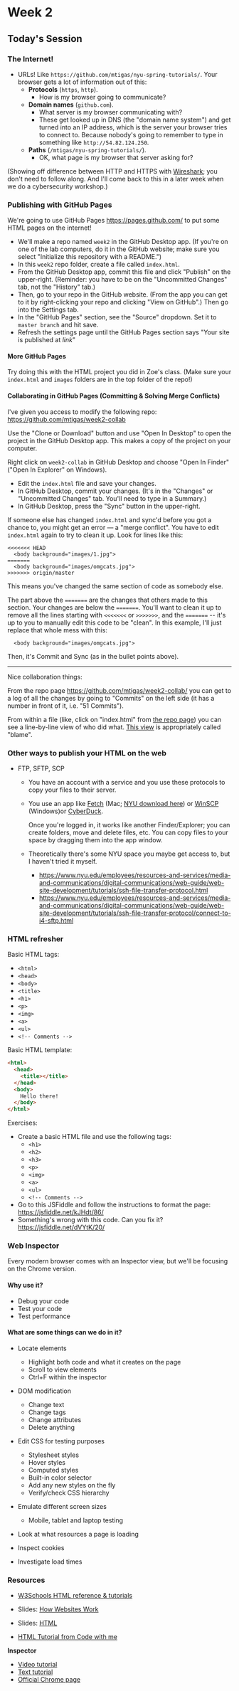 # Week 2

## Today's Session

### The Internet!

* URLs! Like `https://github.com/mtigas/nyu-spring-tutorials/`. Your browser gets a lot of information out of this:
  * **Protocols** (`https`, `http`).  
    - How is my browser going to communicate?
  * **Domain names** (`github.com`).  
    - What server is my browser communicating with?  
    - These get looked up in DNS (the "domain name system") and get turned into an IP address, which is the server your browser tries to connect to. Because nobody's going to remember to type in something like `http://54.82.124.250`.
  * **Paths** (`/mtigas/nyu-spring-tutorials/`).  
    - OK, what page is my browser that server asking for?

(Showing off difference between HTTP and HTTPS with [Wireshark](https://www.wireshark.org); you don't need to follow along. And I'll come back to this in a later week when we do a cybersecurity workshop.)

### Publishing with GitHub Pages

We're going to use GitHub Pages https://pages.github.com/ to put some HTML pages on the internet!

* We'll make a repo named `week2` in the GitHub Desktop app. (If you're on one of the lab computers, do it in the GitHub website; make sure you select "Initialize this repository with a README.")
* In this `week2` repo folder, create a file called `index.html`.
* From the GitHub Desktop app, commit this file and click "Publish" on the upper-right. (Reminder: you have to be on the "Uncommitted Changes" tab, not the "History" tab.)
* Then, go to your repo in the GitHub website. (From the app you can get to it by right-clicking your repo and clicking "View on GitHub".) Then go into the Settings tab.
* In the "GitHub Pages" section, see the "Source" dropdown. Set it to `master branch` and hit save.
* Refresh the settings page until the GitHub Pages section says "Your site is published at _link_"

#### More GitHub Pages
Try doing this with the HTML project you did in Zoe's class. (Make sure your `index.html` and `images` folders are in the top folder of the repo!)

#### Collaborating in GitHub Pages (Committing & Solving Merge Conflicts)

I've given you access to modify the following repo:  
https://github.com/mtigas/week2-collab

Use the "Clone or Download" button and use "Open In Desktop" to open the project in the GitHub Desktop app. This makes a copy of the project on your computer.

Right click on `week2-collab` in GitHub Desktop and choose "Open In Finder" ("Open In Explorer" on Windows).

* Edit the `index.html` file and save your changes.
* In GitHub Desktop, commit your changes. (It's in the "Changes" or "Uncommitted Changes" tab. You'll need to type in a Summary.)
* In GitHub Desktop, press the "Sync" button in the upper-right.

If someone else has changed `index.html` and sync'd before you got a chance to, you might get an error — a "merge conflict". You have to edit `index.html` again to try to clean it up. Look for lines like this:

```
<<<<<<< HEAD
  <body background="images/1.jpg">
=======
  <body background="images/omgcats.jpg">
>>>>>>> origin/master
```

This means you've changed the same section of code as somebody else.

The part above the `=======` are the changes that others made to this section. Your changes are below the `=======`. You'll want to clean it up to remove all the lines starting with `<<<<<<<` or `>>>>>>>`, and the `=======` -- it's up to you to manually edit this code to be "clean". In this example, I'll just replace that whole mess with this:

```
  <body background="images/omgcats.jpg">
```

Then, it's Commit and Sync (as in the bullet points above).

---

Nice collaboration things:

From the repo page https://github.com/mtigas/week2-collab/ you can get to a log of all the changes by going to "Commits" on the left side (it has a number in front of it, i.e. "51 Commits").

From within a file (like, click on "index.html" from [the repo page](https://github.com/mtigas/week2-collab/)) you can see a line-by-line view of who did what. [This view](https://github.com/mtigas/week2-collab/blame/master/index.html) is appropriately called "blame".

### Other ways to publish your HTML on the web

* FTP, SFTP, SCP
  * You have an account with a service and you use these protocols to copy your files to their server.
  * You use an app like [Fetch](http://fetchsoftworks.com/) (Mac; [NYU download here](http://www.nyu.edu/its/software/#fetch)) or [WinSCP](http://winscp.net/eng/index.php) (Windows)or [CyberDuck](https://cyberduck.io/).

    Once you're logged in, it works like another Finder/Explorer; you can create folders, move and delete files, etc. You can copy files to your space by dragging them into the app window.
  * Theoretically there's some NYU space you maybe get access to, but I haven't tried it myself.
    * https://www.nyu.edu/employees/resources-and-services/media-and-communications/digital-communications/web-guide/web-site-development/tutorials/ssh-file-transfer-protocol.html
    * https://www.nyu.edu/employees/resources-and-services/media-and-communications/digital-communications/web-guide/web-site-development/tutorials/ssh-file-transfer-protocol/connect-to-i4-sftp.html

### HTML refresher

Basic HTML tags:
* `<html>`
* `<head>`
* `<body>`
* `<title>`
* `<h1>`
* `<p>`
* `<img>`
* `<a>`
* `<ul>`
* `<!-- Comments -->`

Basic HTML template:
```html
<html>
  <head>
    <title></title>
  </head>
  <body>
    Hello there!
  </body>
</html>
```

Exercises:
* Create a basic HTML file and use the following tags:
  * `<h1>`
  * `<h2>`
  * `<h3>`
  * `<p>`
  * `<img>`
  * `<a>`
  * `<ul>`
  * `<!-- Comments -->`
* Go to this JSFiddle and follow the instructions to format the page: https://jsfiddle.net/kJHdt/86/
* Something's wrong with this code. Can you fix it? https://jsfiddle.net/dVYtK/20/

### Web Inspector

Every modern browser comes with an Inspector view, but we'll be focusing on the Chrome version.

#### Why use it?
- Debug your code
- Test your code
- Test performance

#### What are some things can we do in it?
- Locate elements
    + Highlight both code and what it creates on the page
    + Scroll to view elements
    + Ctrl+F within the inspector

- DOM modification
    + Change text
    + Change tags
    + Change attributes
    + Delete anything

- Edit CSS for testing purposes
    + Stylesheet styles
    + Hover styles
    + Computed styles
    + Built-in color selector
    + Add any new styles on the fly
    + Verify/check CSS hierarchy

- Emulate different screen sizes
    + Mobile, tablet and laptop testing

- Look at what resources a page is loading
- Inspect cookies
- Investigate load times

### Resources

- [W3Schools HTML reference & tutorials](http://www.w3schools.com/html/default.asp)

- Slides: [How Websites Work](https://projects.propublica.org/graphics/images/data-institute/presentations/how-websites-work.pdf)
- Slides: [HTML](https://projects.propublica.org/graphics/images/data-institute/presentations/html.pdf)
- [HTML Tutorial from Code with me](http://codewithme.us/austin/main-curriculum/04-css-intro.html#/)

**Inspector**

- [Video tutorial](http://discover-devtools.codeschool.com/)
- [Text tutorial](http://code.tutsplus.com/tutorials/chrome-dev-tools-markup-and-style--net-27149)
- [Official Chrome page](https://developer.chrome.com/devtools)
